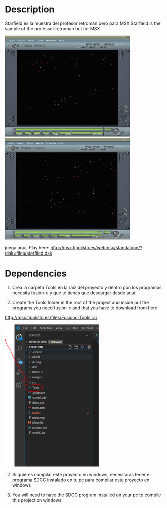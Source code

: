 # Description

Starfield es la muestra del profesor retroman pero para MSX
Starfield is the sample of the professor retroman but for MSX

<img src=assets/1.PNG width=400px />
<img src=assets/2.PNG width=400px />

juega aqui, Play here: http://msx.tipolisto.es/webmsx/standalone/?disk=files/starfiled.dsk

# Dependencies

1. Crea la carpeta Tools en la raiz del proyecto y dentro pon los programas necesita fusion-c y que te tienes que descargar desde aquí: 

1. Create the Tools folder in the root of the project and inside put the programs you need fusion-c and that you have to download from here:

http://msx.tipolisto.es/files/Fusionc-Tools.rar

<img src=assets/3.PNG width=300px />

2. Si quieres compilar este proyecto en windows, necesitarás tener el programa SDCC instalado en tu pc para compilar este proyecto en windows

2. You will need to have the SDCC program installed on your pc to compile this project on windows